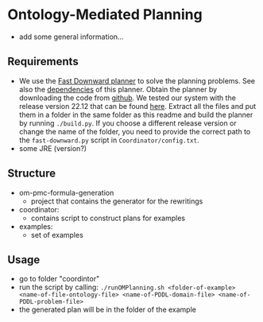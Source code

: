 # Ontology-Mediated Planning

- add some general information… 

## Requirements
- We use the [Fast Downward planner](https://www.fast-downward.org/HomePage) to solve the planning problems. See also the [dependencies](https://www.fast-downward.org/ObtainingAndRunningFastDownward) of this planner. Obtain the planner by downloading the code from [github](https://github.com/aibasel/downward/). We tested our system with the release version 22.12 that can be found [here](https://github.com/aibasel/downward/releases/tag/release-22.12.0). Extract all the files and put them in a folder in the same folder as this readme and build the planner by running `./build.py`. If you choose a different release version or change the name of the folder, you need to provide the correct path to the `fast-downward.py` script in `Coordinator/config.txt`.
- some JRE (version?)

## Structure
- om-pmc-formula-generation
    - project that contains the generator for the rewritings
- coordinator:
    - contains script to construct plans for examples
- examples:
    - set of examples

## Usage
- go to folder "coordintor"
- run the script by calling: `./runOMPlanning.sh <folder-of-example> <name-of-file-ontology-file> <name-of-PDDL-domain-file> <name-of-PDDL-problem-file>`
- the generated plan will be in the folder of the example
